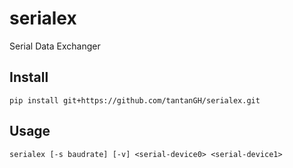 # serialex

Serial Data Exchanger

## Install

    pip install git+https://github.com/tantanGH/serialex.git

## Usage

    serialex [-s baudrate] [-v] <serial-device0> <serial-device1>
